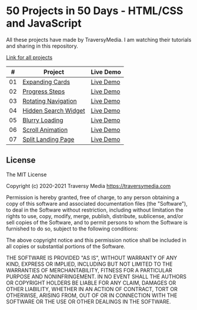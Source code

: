 # 50 Projects in 50 Days - HTML/CSS and JavaScript

All these projects have made by TraversyMedia. I am watching their tutorials and sharing in this repository.

[Link for all projects](https://zeo404-50projects.netlify.app)

|  #  | Project                                                                                                                   | Live Demo                                                                         |
| :-: | ------------------------------------------------------------------------------------------------------------------------- | --------------------------------------------------------------------------------- |
| 01  | [Expanding Cards](https://github.com/zeo404/50projects50days/tree/main/expanding-cards)                           | [Live Demo](https://zeo404-50projects.netlify.app/expanding-cards/index.html)               |
| 02  | [Progress Steps](https://github.com/zeo404/50projects50days/tree/main/progress-steps)                           | [Live Demo](https://zeo404-50projects.netlify.app/progress-steps/index.html)               |
| 03  | [Rotating Navigation](https://github.com/zeo404/50projects50days/tree/main/rotating-navigation)                           | [Live Demo](https://zeo404-50projects.netlify.app/rotating-navigation/index.html)               |
| 04  | [Hidden Search Widget](https://github.com/zeo404/50projects50days/tree/main/hidden-search-widget)                           | [Live Demo](https://zeo404-50projects.netlify.app/hidden-search-widget/index.html)               |
| 05  | [Blurry Loading](https://github.com/zeo404/50projects50days/tree/main/blurry-loading)                           | [Live Demo](https://zeo404-50projects.netlify.app/blurry-loading/index.html)               |
| 06  | [Scroll Animation](https://github.com/zeo404/50projects50days/tree/main/scroll-animation)                           | [Live Demo](https://zeo404-50projects.netlify.app/scroll-animation/index.html)               |
| 07  | [Split Landing Page](https://github.com/zeo404/50projects50days/tree/main/split-landing-page)                           | [Live Demo](https://zeo404-50projects.netlify.app/split-landing-page/index.html)               |

## License

The MIT License

Copyright (c) 2020-2021 Traversy Media https://traversymedia.com

Permission is hereby granted, free of charge, to any person obtaining a copy
of this software and associated documentation files (the "Software"), to deal
in the Software without restriction, including without limitation the rights
to use, copy, modify, merge, publish, distribute, sublicense, and/or sell
copies of the Software, and to permit persons to whom the Software is
furnished to do so, subject to the following conditions:

The above copyright notice and this permission notice shall be included in
all copies or substantial portions of the Software.

THE SOFTWARE IS PROVIDED "AS IS", WITHOUT WARRANTY OF ANY KIND, EXPRESS OR
IMPLIED, INCLUDING BUT NOT LIMITED TO THE WARRANTIES OF MERCHANTABILITY,
FITNESS FOR A PARTICULAR PURPOSE AND NONINFRINGEMENT. IN NO EVENT SHALL THE
AUTHORS OR COPYRIGHT HOLDERS BE LIABLE FOR ANY CLAIM, DAMAGES OR OTHER
LIABILITY, WHETHER IN AN ACTION OF CONTRACT, TORT OR OTHERWISE, ARISING FROM,
OUT OF OR IN CONNECTION WITH THE SOFTWARE OR THE USE OR OTHER DEALINGS IN
THE SOFTWARE.
